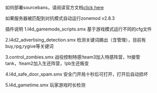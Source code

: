 如何部署sourcebans，请阅读官方文档[click here](https://sbpp.github.io/docs/)

如果服务器被匹配到对抗模式自动运行zonemod v2.8.3

插件说明
1.l4d_gamemode_scripts.smx
基于游戏模式运行不同的cfg文件

2.l4d2_advertising_detection.smx
检测关键词踢出（含管理），目前有buy,rpg,rygive等关键词

3.control_zombies.smx
战役控制特感!team3加入特感阵营，!tt接管tank，!team2加入生还阵营，!pb生还叛变

4.l4d_safe_door_spam.smx
安全门开局十秒后可打开，打开后自动损坏

5.l4d_gametime.smx
玩家游戏时长检测
